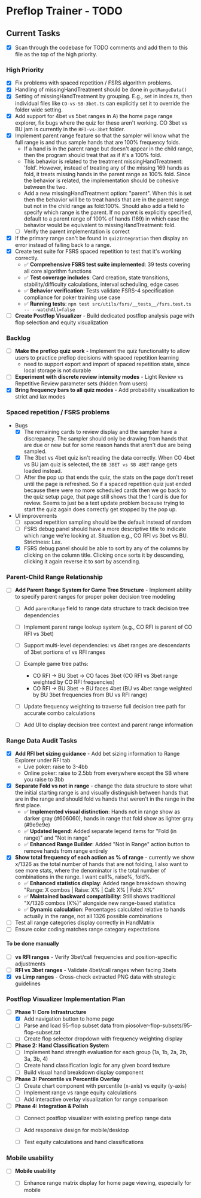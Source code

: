 # Preflop Trainer - TODO

## Current Tasks
- [x] Scan through the codebase for TODO comments and add them to this file as the top of the high priority.

### High Priority
- [x] Fix problems with spaced repetition / FSRS algorithm problems.
- [x] Handling of missingHandTreatment should be done in `getRangeData()`
- [x] Setting of missingHandTreatment by grouping. E.g., set in index.ts, then individual files like `CO-vs-SB-3bet.ts` can explicitly set it to override the folder wide setting.
- [x] Add support for 4bet vs 5bet ranges in A) the home page range explorer, fix bugs where the quiz for these aren't working. CO 3bet vs BU jam is currently in the `RFI-vs-3bet` folder.
- [x] Implement parent range feature so that the sampler will know what the full range is and thus sample hands that are 100% frequency folds.
  - If a hand is in the parent range but doesn't appear in the child range, then the program should treat that as if it's a 100% fold.
  - This behavior is related to the treatment missingHandTreatment: 'fold'. However, instead of treating any of the missing 169 hands as fold, it treats missing hands in the parent range as 100% fold. Since the behavior is related, the implementation should be cohesive between the two.
  - Add a new missingHandTreatment option: "parent". When this is set then the behavior will be to treat hands that are in the parent range but not in the child range as fold:100%. Should also add a field to specify which range is the parent. If no parent is explicitly specified, default to a parent range of 100% of hands (169) in which case the behavior would be equivalent to missingHandTreatment: fold.
  - [ ] Verify the parent implementation is correct
- [x] If the primary range can't be found in `quizIntegration` then display an error instead of falling back to a range.
- [x] Create test suite for FSRS spaced repetition to test that it's working correctly.
  - ✅ **Comprehensive FSRS test suite implemented**: 39 tests covering all core algorithm functions
  - ✅ **Test coverage includes**: Card creation, state transitions, stability/difficulty calculations, interval scheduling, edge cases
  - ✅ **Behavior verification**: Tests validate FSRS-4 specification compliance for poker training use case
  - ✅ **Running tests**: `npm test src/utils/fsrs/__tests__/fsrs.test.ts -- --watchAll=false`
- [ ] **Create Postflop Visualizer** - Build dedicated postflop analysis page with flop selection and equity visualization

### Backlog
- [ ] **Make the preflop quiz work** - Implement the quiz functionality to allow users to practice preflop decisions with spaced repetition learning
  - need to support export and import of spaced repetition state, since local storage is not durable
- [ ] **Experiment with discrete review intensity modes** - Light Review vs Repetitive Review parameter sets (hidden from users)
- [x] **Bring frequency bars to all quiz modes** - Add probability visualization to strict and lax modes

### Spaced repetition / FSRS problems
- Bugs
  - [x] The remaining cards to review display and the sampler have a discrepancy. The sampler should only be drawing from hands that are due or new but for some reason hands that aren't due are being sampled.
  - [x] The 3bet vs 4bet quiz isn't reading the data correctly. When CO 4bet vs BU jam quiz is selected, the `BB 3BET vs SB 4BET` range gets loaded instead.
  - [ ] After the pop up that ends the quiz, the stats on the page don't reset until the page is refreshed. So if a spaced repetition quiz just ended because there were no more scheduled cards then we go back to the quiz setup page, that page still shows that the 1 card is due for review. Seems to just be a text update problem because trying to start the quiz again does correctly get stopped by the pop up.
- UI improvements
  - [ ] spaced repetition sampling should be the default instead of random
  - [ ] FSRS debug panel should have a more descriptive title to indicate which range we're looking at. Situation e.g., CO RFI vs 3bet vs BU. Strictness: Lax.
  - [x] FSRS debug panel should be able to sort by any of the columns by clicking on the column title. Clicking once sorts it by descending, clicking it again reverse it to sort by ascending.

### Parent-Child Range Relationship
  - [ ] **Add Parent Range System for Game Tree Structure** - Implement ability to specify parent ranges for proper poker decision tree modeling
    - [ ] Add `parentRange` field to range data structure to track decision tree dependencies
    - [ ] Implement parent range lookup system (e.g., CO RFI is parent of CO RFI vs 3bet)
    - [ ] Support multi-level dependencies: vs 4bet ranges are descendants of 3bet portions of vs RFI ranges
    - [ ] Example game tree paths:
      - CO RFI → BU 3bet → CO faces 3bet (CO RFI vs 3bet range weighted by CO RFI frequencies)
      - CO RFI → BU 3bet → BU faces 4bet (BU vs 4bet range weighted by BU 3bet frequencies from BU vs RFI range)
    - [ ] Update frequency weighting to traverse full decision tree path for accurate combo calculations
    - [ ] Add UI to display decision tree context and parent range information


### Range Data Audit Tasks
- [x] **Add RFI bet sizing guidance** - Add bet sizing information to Range Explorer under RFI tab
  - Live poker: raise to 3-4bb
  - Online poker: raise to 2.5bb from everywhere except the SB where you raise to 3bb
- [x] **Separate Fold vs not in range** - change the data structure to store what the initial starting range is and visually distinguish between hands that are in the range and should fold vs hands that weren't in the range in the first place.
  - ✅ **Implemented visual distinction**: Hands not in range show as darker gray (#606060), hands in range that fold show as lighter gray (#9e9e9e)
  - ✅ **Updated legend**: Added separate legend items for "Fold (in range)" and "Not in range"
  - ✅ **Enhanced Range Builder**: Added "Not in Range" action button to remove hands from range entirely
- [x] **Show total frequency of each action as % of range** - currently we show x/1326 as the total number of hands that are not folding, I also want to see more stats, where the denominator is the total number of combinations in the range. I want call%, raise%, fold%.
  - ✅ **Enhanced statistics display**: Added range breakdown showing "Range: X combos | Raise: X% | Call: X% | Fold: X%"
  - ✅ **Maintained backward compatibility**: Still shows traditional "X/1326 combos (X%)" alongside new range-based statistics
  - ✅ **Dynamic calculation**: Percentages calculated relative to hands actually in the range, not all 1326 possible combinations
- [ ] Test all range categories display correctly in HandMatrix
- [ ] Ensure color coding matches range category expectations

#### To be done manually
- [ ] **vs RFI ranges** - Verify 3bet/call frequencies and position-specific adjustments
- [ ] **RFI vs 3bet ranges** - Validate 4bet/call ranges when facing 3bets
- [x] **vs Limp ranges** - Cross-check extracted PNG data with strategic guidelines

### Postflop Visualizer Implementation Plan
- [ ] **Phase 1: Core Infrastructure**
  - [x] Add navigation button to home page
  - [ ] Parse and load 95-flop subset data from piosolver-flop-subsets/95-flop-subset.txt
  - [ ] Create flop selector dropdown with frequency weighting display
  
- [ ] **Phase 2: Hand Classification System**
  - [ ] Implement hand strength evaluation for each group (1a, 1b, 2a, 2b, 3a, 3b, 4)
  - [ ] Create hand classification logic for any given board texture
  - [ ] Build visual hand breakdown display component
  
- [ ] **Phase 3: Percentile vs Percentile Overlay**
  - [ ] Create chart component with percentile (x-axis) vs equity (y-axis)
  - [ ] Implement range vs range equity calculations
  - [ ] Add interactive overlay visualization for range comparison
  
- [ ] **Phase 4: Integration & Polish**
  - [ ] Connect postflop visualizer with existing preflop range data
  - [ ] Add responsive design for mobile/desktop
  - [ ] Test equity calculations and hand classifications


### Mobile usability
- [ ] **Mobile usability**
  - [ ] Enhance range matrix display for home page viewing, especially for mobile

